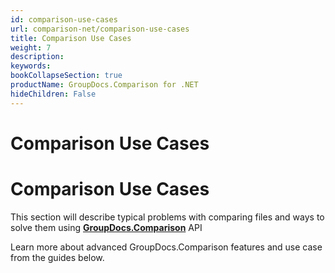 ```yaml
---
id: comparison-use-cases
url: comparison-net/comparison-use-cases
title: Comparison Use Cases
weight: 7
description: 
keywords: 
bookCollapseSection: true
productName: GroupDocs.Comparison for .NET
hideChildren: False
---
```


# Comparison Use Cases

# Comparison Use Cases

This section will describe typical problems with comparing files and ways to solve them using **[GroupDocs.Comparison](https://products.groupdocs.com/comparison/net)** API

  

Learn more about advanced GroupDocs.Comparison features and use case from the guides below.
